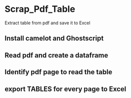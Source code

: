 # Scrap_Pdf_Table
Extract table from pdf and save it to Excel
## Install camelot and Ghostscript
## Read pdf and create a dataframe
## Identify pdf page to read the table
## export TABLES for every page to Excel
